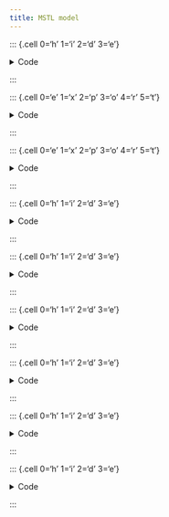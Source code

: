 ```yaml
---
title: MSTL model
---
```


::: {.cell 0=‘h’ 1=‘i’ 2=‘d’ 3=‘e’}

<details>
<summary>Code</summary>

``` python
from nbdev.showdoc import add_docs, show_doc
```

</details>

:::

::: {.cell 0=‘e’ 1=‘x’ 2=‘p’ 3=‘o’ 4=‘r’ 5=‘t’}

<details>
<summary>Code</summary>

``` python
from typing import Dict, List, Optional, Union

import numpy as np
import pandas as pd
import statsmodels.api as sm
```

</details>

:::

::: {.cell 0=‘e’ 1=‘x’ 2=‘p’ 3=‘o’ 4=‘r’ 5=‘t’}

<details>
<summary>Code</summary>

``` python
def mstl(
        x: np.ndarray, # time series
        period: Union[int, List[int]], # season length
        blambda: Optional[float] = None, # box-cox transform
        iterate: int = 1, # number of iterations
        s_window: Optional[np.ndarray] = None, # seasonal window
        stl_kwargs: Optional[Dict] = dict(),
    ):
    if s_window is None:
        s_window = 7 + 4 * np.arange(1, 7)
    origx = x
    n = len(x)
    msts = [period] if isinstance(period, int) else period
    iterate = 1
    if x.ndim == 2:
        x = x[:, 0]
    if np.isnan(x).any():
        raise Exception(
            '`mstl` cannot handle missing values. '
            'Please raise an issue to include this feature.'
        ) # we should interpolate here
    if blambda is not None:
        raise Exception(
            '`blambda` not implemented yet. ' 
            'Please rise an issue to include this feature.'
        )
    if msts[0] > 1:
        seas = np.zeros((len(msts), n))
        deseas = np.copy(x)
        if len(s_window) == 1:
            s_window = np.repeat(s_window, len(msts))
        for j in range(iterate):
            for i, seas_ in enumerate(msts, start=0):
                deseas = deseas + seas[i]
                fit = sm.tsa.STL(deseas, period=seas_, seasonal=s_window[i], **stl_kwargs).fit()
                seas[i] = fit.seasonal
                deseas = deseas - seas[i]
        trend = fit.trend
    else:
        try:
            from supersmoother import SuperSmoother
        except ImportError as e:
            print('supersmoother is required for mstl with period=1')
            raise e
        deseas = x
        t = 1 + np.arange(n)
        trend = SuperSmoother().fit(t, x).predict(t)
    deseas[np.isnan(origx)] = np.nan
    remainder = deseas - trend
    output = {'data': origx, 'trend': trend}
    if msts is not None and msts[0] > 1:
        if len(msts) == 1:
            output['seasonal'] = seas[0]
        else:
            for i, seas_ in enumerate(msts, start=0):
                output[f'seasonal{seas_}'] = seas[i]
    output['remainder'] = remainder
    return pd.DataFrame(output)
```

</details>

:::

::: {.cell 0=‘h’ 1=‘i’ 2=‘d’ 3=‘e’}

<details>
<summary>Code</summary>

``` python
x = np.arange(1, 11)
mstl(x, 12)
```

</details>

:::

::: {.cell 0=‘h’ 1=‘i’ 2=‘d’ 3=‘e’}

<details>
<summary>Code</summary>

``` python
from statsforecast.utils import AirPassengers as ap
```

</details>

:::

::: {.cell 0=‘h’ 1=‘i’ 2=‘d’ 3=‘e’}

<details>
<summary>Code</summary>

``` python
decomposition = mstl(ap, 12)
decomposition.plot()
```

</details>

:::

::: {.cell 0=‘h’ 1=‘i’ 2=‘d’ 3=‘e’}

<details>
<summary>Code</summary>

``` python
decomposition_stl_trend = mstl(ap, 12, stl_kwargs={'trend': 27})
decomposition_stl_trend.plot()
```

</details>

:::

::: {.cell 0=‘h’ 1=‘i’ 2=‘d’ 3=‘e’}

<details>
<summary>Code</summary>

``` python
decomposition_trend = mstl(ap, 1)
decomposition_trend.plot()
```

</details>

:::

::: {.cell 0=‘h’ 1=‘i’ 2=‘d’ 3=‘e’}

<details>
<summary>Code</summary>

``` python
url = "https://raw.githubusercontent.com/tidyverts/tsibbledata/master/data-raw/vic_elec/VIC2015/demand.csv"
df = pd.read_csv(url)
df["Date"] = df["Date"].apply(
    lambda x: pd.Timestamp("1899-12-30") + pd.Timedelta(x, unit="days")
)
df["ds"] = df["Date"] + pd.to_timedelta((df["Period"] - 1) * 30, unit="m")
timeseries = df[["ds", "OperationalLessIndustrial"]]
timeseries.columns = [
    "ds",
    "y",
]  # Rename to OperationalLessIndustrial to y for simplicity.

# Filter for first 149 days of 2012.
start_date = pd.to_datetime("2012-01-01")
end_date = start_date + pd.Timedelta("149D")
mask = (timeseries["ds"] >= start_date) & (timeseries["ds"] < end_date)
timeseries = timeseries[mask]

# Resample to hourly
timeseries = timeseries.set_index("ds").resample("H").sum()
timeseries.head()

# decomposition
decomposition = mstl(timeseries['y'].values, [24, 24 * 7]).tail(24 * 7 * 4)
decomposition.plot()
```

</details>

:::

